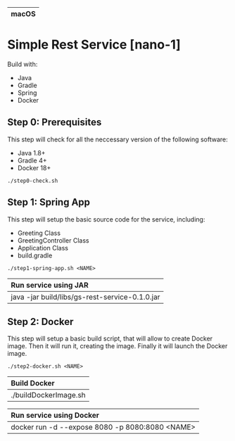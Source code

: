 |macOS|
|-----|
# Simple Rest Service [nano-1]

Build with:
- Java
- Gradle
- Spring
- Docker

## Step 0: Prerequisites
This step will check for all the neccessary version of the following software:
- Java 1.8+
- Gradle 4+
- Docker 18+
```
./step0-check.sh
```
## Step 1: Spring App
This step will setup the basic source code for the service, including:
- Greeting Class
- GreetingController Class
- Application Class
- build.gradle
```
./step1-spring-app.sh <NAME>
```
|Run service using JAR|
|:--------------------|
|java -jar build/libs/gs-rest-service-0.1.0.jar|

## Step 2: Docker
This step will setup a basic build script, that will allow to create Docker image. Then it will run it, creating the image. Finally it will launch the Docker image.

```
./step2-docker.sh <NAME>
```
|Build Docker         |
|:--------------------|
|./buildDockerImage.sh|

|Run service using Docker|
|:-----------------------|
|docker run -d --expose 8080 -p 8080:8080 &lt;NAME&gt;|
